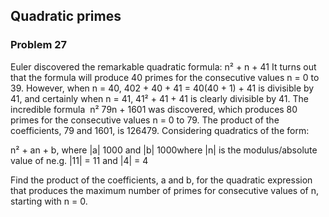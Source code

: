 ## Quadratic primes
### Problem 27

Euler discovered the remarkable quadratic formula:
n² + n + 41
It turns out that the formula will produce 40 primes for the consecutive values n = 0 to 39. However, when n = 40, 402 + 40 + 41 = 40(40 + 1) + 41 is divisible by 41, and certainly when n = 41, 41² + 41 + 41 is clearly divisible by 41.
The incredible formula  n²  79n + 1601 was discovered, which produces 80 primes for the consecutive values n = 0 to 79. The product of the coefficients, 79 and 1601, is 126479.
Considering quadratics of the form:

n² + an + b, where |a|  1000 and |b|  1000where |n| is the modulus/absolute value of ne.g. |11| = 11 and |4| = 4

Find the product of the coefficients, a and b, for the quadratic expression that produces the maximum number of primes for consecutive values of n, starting with n = 0.

